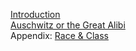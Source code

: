[Introduction](https://www.sinistra.net/lib/upt/comlef/cosi/cosiicebee.html)  
[Auschwitz or the Great Alibi](https://www.sinistra.net/lib/upt/comlef/cosi/cosiicebie.html)  
Appendix: [Race & Class](http://www.sinistra.net/lib/upt/comlef/cosi/cosiiceboe.html)

